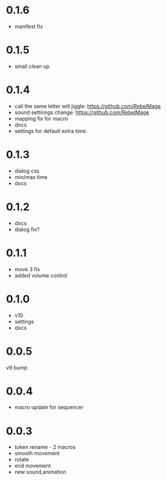 # 0.1.6
- manifest fix

# 0.1.5
- small clean up

# 0.1.4
- call the same letter will jiggle: https://github.com/RebelMage
- sound settinngs change: https://github.com/RebelMage 
- mapping fix for macro
- docs
- settings for default extra time.

# 0.1.3
- dialog css
- min/max time 
- docs

# 0.1.2
- docs
- dialog fix?

# 0.1.1
- move 3 fix
- added volume control

# 0.1.0
- v10 
- settings
- docs

# 0.0.5
v9 bump

# 0.0.4
- macro update for sequencer

# 0.0.3
- token rename - 2 macros
- smooth movement
- rotate
- end movement
- new sound,animation
